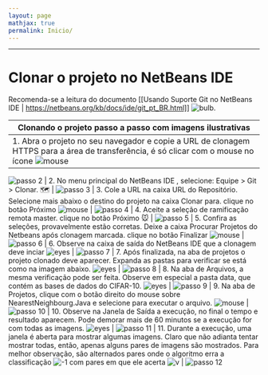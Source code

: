 ```yaml
---
layout: page
mathjax: true
permalink: Inicio/
---
```


***

# Clonar o projeto no NetBeans IDE

Recomenda-se a leitura do documento [[Usando Suporte Git no NetBeans IDE | https://netbeans.org/kb/docs/ide/git_pt_BR.html]] ![bulb](https://github.global.ssl.fastly.net/images/icons/emoji/bulb.png?v5).

| Clonando o projeto passo a passo com imagens ilustrativas                                       |
| ------------------------------------------------------------------------------------------------|
| 1. Abra o projeto no seu navegador e copie a URL de clonagem HTTPS para a área de transferência, é só clicar com o mouse no ícone ![mouse](https://github.global.ssl.fastly.net/images/icons/emoji/mouse.png?v5) |
![passo 2](https://duodecimo.github.io/duodecimoMachineLearning/assets/images/nb02.png)
| 2. No menu principal do NetBeans IDE , selecione: Equipe > Git > Clonar. :world_map: |
![passo 3](https://duodecimo.github.io/duodecimoMachineLearning/assets/images/nb03.png)
| 3. Cole a URL na caixa URL do Repositório. Selecione mais abaixo o destino do projeto na caixa Clonar para. clique no botão Próximo ![mouse](https://github.global.ssl.fastly.net/images/icons/emoji/mouse.png?v5) |
![passo 4](https://duodecimo.github.io/duodecimoMachineLearning/assets/images/nb04.png)
| 4. Aceite a seleção de ramificação remota master. clique no botão Próximo :mouse: |
![passo 5](https://duodecimo.github.io/duodecimoMachineLearning/assets/images/nb05.png)
| 5. Confira as seleções, provavelmente estão corretas. Deixe a caixa Procurar Projetos do Netbeans após clonagem marcada. clique no botão Finalizar ![mouse](https://github.global.ssl.fastly.net/images/icons/emoji/mouse.png?v5) |
![passo 6](https://duodecimo.github.io/duodecimoMachineLearning/assets/images/nb06.png)
| 6.  Observe na caixa de saída do NetBeans IDE que a clonagem deve inciar ![eyes](https://github.global.ssl.fastly.net/images/icons/emoji/eyes.png?v5) |
![passo 7](https://duodecimo.github.io/duodecimoMachineLearning/assets/images/nb07.png)
| 7.  Após finalizada, na aba de projetos o projeto clonado deve aparecer. Expanda as pastas para verificar se está como na imagem abaixo. ![eyes](https://github.global.ssl.fastly.net/images/icons/emoji/eyes.png?v5) |
![passo 8](https://duodecimo.github.io/duodecimoMachineLearning/assets/images/nb08.png)
| 8. Na aba de Arquivos, a mesma verificação pode ser feita. Observe em especial a pasta data, que contém as bases de dados do CIFAR-10. ![eyes](https://github.global.ssl.fastly.net/images/icons/emoji/eyes.png?v5) |
![passo 9](https://duodecimo.github.io/duodecimoMachineLearning/assets/images/nb09.png)
| 9. Na aba de Projetos, clique com o botão direito do mouse sobre NearestNeighbourg.Java e selecione para executar o arquivo. ![mouse](https://github.global.ssl.fastly.net/images/icons/emoji/mouse.png?v5) |
![passo 10](https://duodecimo.github.io/duodecimoMachineLearning/assets/images/nb10.png)
| 10. Observe na Janela de Saída a execução, no final o tempo e resultado aparecem. Pode demorar mais de 60 minutos se a execução for com todas as imagens. ![eyes](https://github.global.ssl.fastly.net/images/icons/emoji/eyes.png?v5) |
![passo 11](https://duodecimo.github.io/duodecimoMachineLearning/assets/images/nb11.png)
| 11. Durante a execução, uma janela é aberta para mostrar algumas imagens. Claro que não adianta tentar mostrar todas, então, apenas alguns pares de imagens são mostrados. Para melhor observação, são alternados pares onde o algoritmo erra a classificação ![-1](https://github.global.ssl.fastly.net/images/icons/emoji/-1.png?v5) com pares em que ele acerta ![v](https://github.global.ssl.fastly.net/images/icons/emoji/v.png?v5) |
![passo 12](https://duodecimo.github.io/duodecimoMachineLearning/assets/images/nb12.png)

